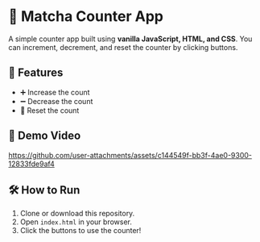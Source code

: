 # 🧮 Matcha Counter App

A simple counter app built using **vanilla JavaScript, HTML, and CSS**. You can increment, decrement, and reset the counter by clicking buttons.

## 🚀 Features

- ➕ Increase the count
- ➖ Decrease the count
- 🔁 Reset the count

## 🎥 Demo Video

https://github.com/user-attachments/assets/c144549f-bb3f-4ae0-9300-12833fde9af4

## 🛠 How to Run

1. Clone or download this repository.
2. Open `index.html` in your browser.
3. Click the buttons to use the counter!


